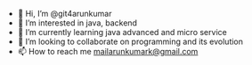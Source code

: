 - 👋 Hi, I’m @git4arunkumar
- 👀 I’m interested in java, backend
- 🌱 I’m currently learning java advanced and micro service
- 💞️ I’m looking to collaborate on programming and its evolution
- 📫 How to reach me mailarunkumark@gmail.com

<!---
git4arunkumar/git4arunkumar is a ✨ special ✨ repository because its `README.md` (this file) appears on your GitHub profile.
You can click the Preview link to take a look at your changes.
--->

